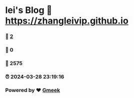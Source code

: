 # lei's Blog :link: https://zhangleivip.github.io 
### :page_facing_up: [2](https://zhangleivip.github.io/tag.html) 
### :speech_balloon: 0 
### :hibiscus: 2575 
### :alarm_clock: 2024-03-28 23:19:16 
### Powered by :heart: [Gmeek](https://github.com/Meekdai/Gmeek)
